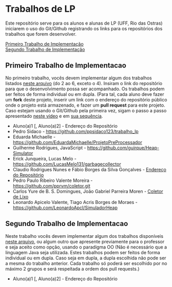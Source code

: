 # Trabalhos de LP

Este repositório serve para os alunos e alunas de LP (UFF, Rio das Ostras) iniciarem o uso do Git/Github registrando os links para os repositórios dos trabalhos que forem desenvolver.

[Primeiro Trabalho de Implementação](#primeiro-trabalho-de-implementacao)\
[Segundo Trabalho de Implementação](#segundo-trabalho-de-implementacao)


## Primeiro Trabalho de Implementacao

No primeiro trabalho, vocês devem implementar algum dos trabalhos listados [neste arquivo](http://www2.ic.uff.br/~bazilio/cursos/lp/material/Trabalhos.pdf) (do 2 ao 6, exceto o 4). Insiram o link do repositório para que o desenvolvimento possa ser acompanhado. Os trabalhos podem ser feitos de forma individual ou em dupla.
(Para tal, cada aluno deve fazer um **fork** deste projeto, inserir um link com o endereço do repositório público onde o projeto está armazenado, e fazer um **pull request** para este projeto. Caso estejam usando o Git/Github pela primeira vez, sigam o passo a passo apresentado [neste vídeo](https://www.youtube.com/watch?v=RP5L4mAtxto) e em [sua sequência](https://www.youtube.com/watch?v=GrnAygK1zsA).

- Aluno(a)1 [, Aluno(a)2] - Endereço do Repositório
- Pedro Sidaco - https://github.com/ppsidaco123/trabalho_lp
- Eduarda Michaelle - https://github.com/EduardaMichaelle/ProjetoPreProcessador
- Guilherme Rodrigues, JavaScript - https://github.com/guirque/Heap-Simulator
- Erick Junqueira, Lucas Melo - https://github.com/LucasMelo131/garbagecollector
- Claudio Rodrigues Nunes e Fábio Borges da Silva Gonçalves - [Endereço do Repositório](https://github.com/Delt4-Dev/Coletor-de-Lixo)
- Pedro Paulo Ribeiro Valente Moreira - https://github.com/pprvm/coletor.git
- Carlos Yure de B. S. Domingues, João Gabriel Parreira Moren - [Coletor de Lixo](https://github.com/YureDomingues/Coletor-de-Lixo)
- Leonardo Apicelo Valente, Tiago Acris Borges de Moraes - https://github.com/LeonardoApcl/SimuladorHeap

## Segundo Trabalho de Implementacao

Neste trabalho vocês devem implementar algum dos trabalhos disponíveis [neste arquivo](http://www2.ic.uff.br/~bazilio/cursos/lp/material/ListaExerciciosProgOO.pdf), ou algum outro que apresente previamente para o professor e seja aceito como opção, usando o paradigma OO (Não é necessário que a linguagem Java seja utilizada. Estes trabalhos podem ser feitos de forma individual ou em dupla. Caso seja em dupla, a dupla escolhida não pode ser a mesma do trabalho anterior. Cada trabalho só poderá ser escolhido por no máximo 2 grupos e será respeitada a ordem dos pull requests.)

- Aluno(a)1 [, Aluno(a)2] - Endereço do Repositório

